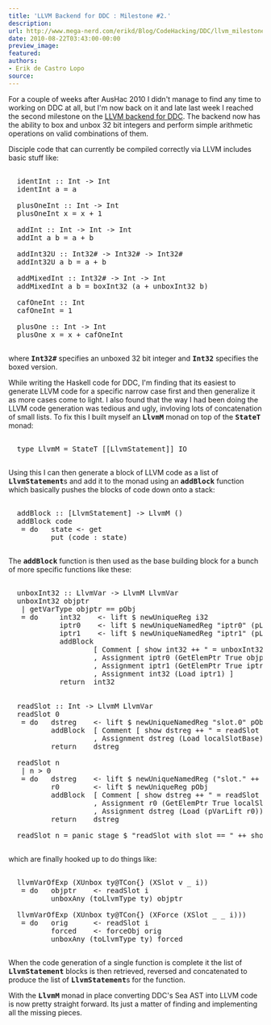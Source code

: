 ```yaml
---
title: 'LLVM Backend for DDC : Milestone #2.'
description:
url: http://www.mega-nerd.com/erikd/Blog/CodeHacking/DDC/llvm_milestone2.html
date: 2010-08-22T03:43:00-00:00
preview_image:
featured:
authors:
- Erik de Castro Lopo
source:
---
```




<p>
For a couple of weeks after AusHac 2010 I didn't manage to find any time to
working on DDC at all, but I'm now back on it and late last week I  reached the
second milestone on the
	<a href="http://www.mega-nerd.com/erikd/Blog/CodeHacking/DDC/llvm_backend.html">
	LLVM backend for DDC</a>.
The backend now has the ability to box and unbox 32 bit integers and perform
simple arithmetic operations on valid combinations of them.
</p>

<p>
Disciple code that can currently be compiled correctly via LLVM includes basic
stuff like:
</p>

<pre class="code">

  identInt :: Int -&gt; Int
  identInt a = a

  plusOneInt :: Int -&gt; Int
  plusOneInt x = x + 1

  addInt :: Int -&gt; Int -&gt; Int
  addInt a b = a + b

  addInt32U :: Int32# -&gt; Int32# -&gt; Int32#
  addInt32U a b = a + b

  addMixedInt :: Int32# -&gt; Int -&gt; Int
  addMixedInt a b = boxInt32 (a + unboxInt32 b)

  cafOneInt :: Int
  cafOneInt = 1

  plusOne :: Int -&gt; Int
  plusOne x = x + cafOneInt

</pre>

<p>
where <b><tt>Int32#</tt></b> specifies an unboxed 32 bit integer and
<b><tt>Int32</tt></b> specifies the boxed version.
</p>

<p>
While writing the Haskell code for DDC, I'm finding that its easiest to generate
LLVM code for a specific narrow case first and then generalize it as more cases
come to light.
I also found that the way I had been doing the LLVM code generation was tedious
and ugly, invloving lots of concatenation of small lists.
To fix this I built myself an <b><tt>LlvmM</tt></b> monad on top of the
<b><tt>StateT</tt></b> monad:
</p>

<pre class="code">

  type LlvmM = StateT [[LlvmStatement]] IO

</pre>

<p>
Using this I can then generate a block of LLVM code as a list of
<b><tt>LlvmStatement</tt></b>s and add it to the monad using an
<b><tt>addBlock</tt></b> function which basically pushes the blocks of code
down onto a stack:
</p>

<pre class="code">

  addBlock :: [LlvmStatement] -&gt; LlvmM ()
  addBlock code
   = do	  state	&lt;- get
          put (code : state)

</pre>

<p>
The <b><tt>addBlock</tt></b> function is then used as the base building block
for a bunch of more specific functions like these:
</p>

<pre class="code">

  unboxInt32 :: LlvmVar -&gt; LlvmM LlvmVar
  unboxInt32 objptr
   | getVarType objptr == pObj
   = do     int32    &lt;- lift $ newUniqueReg i32
            iptr0    &lt;- lift $ newUniqueNamedReg &quot;iptr0&quot; (pLift i32)
            iptr1    &lt;- lift $ newUniqueNamedReg &quot;iptr1&quot; (pLift i32)
            addBlock
                    [ Comment [ show int32 ++ &quot; = unboxInt32 (&quot; ++ show objptr ++ &quot;)&quot; ]
                    , Assignment iptr0 (GetElemPtr True objptr [llvmWordLitVar 0, i32LitVar 0])
                    , Assignment iptr1 (GetElemPtr True iptr0 [llvmWordLitVar 1])
                    , Assignment int32 (Load iptr1) ]
            return  int32


  readSlot :: Int -&gt; LlvmM LlvmVar
  readSlot 0
   = do   dstreg    &lt;- lift $ newUniqueNamedReg &quot;slot.0&quot; pObj
          addBlock  [ Comment [ show dstreg ++ &quot; = readSlot 0&quot; ]
                    , Assignment dstreg (Load localSlotBase) ]
          return    dstreg

  readSlot n
   | n &gt; 0
   = do   dstreg    &lt;- lift $ newUniqueNamedReg (&quot;slot.&quot; ++ show n) pObj
          r0        &lt;- lift $ newUniqueReg pObj
          addBlock  [ Comment [ show dstreg ++ &quot; = readSlot &quot; ++ show n ]
                    , Assignment r0 (GetElemPtr True localSlotBase [llvmWordLitVar n])
                    , Assignment dstreg (Load (pVarLift r0)) ]
          return    dstreg

  readSlot n = panic stage $ &quot;readSlot with slot == &quot; ++ show n

</pre>

<p>
which are finally hooked up to do things like:
</p>

<pre class="code">

  llvmVarOfExp (XUnbox ty@TCon{} (XSlot v _ i))
   = do   objptr    &lt;- readSlot i
          unboxAny (toLlvmType ty) objptr

  llvmVarOfExp (XUnbox ty@TCon{} (XForce (XSlot _ _ i)))
   = do   orig      &lt;- readSlot i
          forced    &lt;- forceObj orig
          unboxAny (toLlvmType ty) forced

</pre>

<p>
When the code generation of a single function is complete it the list of
<b><tt>LlvmStatement</tt></b> blocks is then retrieved, reversed and
concatenated to produce the list of <b><tt>LlvmStatement</tt></b>s for the
function.
</p>

<p>
With the <b><tt>LlvmM</tt></b> monad in place converting DDC's Sea AST into LLVM
code is now pretty straight forward.
Its just a matter of finding and implementing all the missing pieces.
</p>



